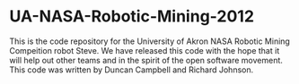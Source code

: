 # UA-NASA-Robotic-Mining-2012
This is the code repository for the University of Akron NASA Robotic Mining Compeition robot Steve.  We have released this code with the hope that it will help out other teams and in the spirit of the open software movement.  This code was written by Duncan Campbell and Richard Johnson.
